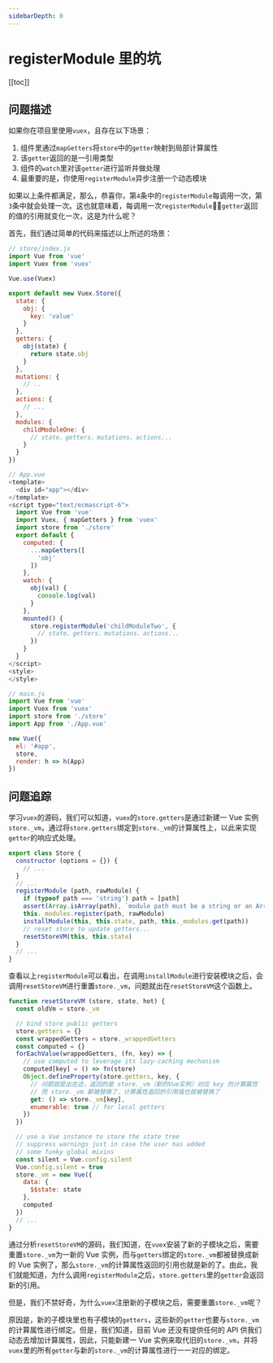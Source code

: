 ```yaml
---
sidebarDepth: 0
---
```


# registerModule 里的坑

[[toc]]

## 问题描述

如果你在项目里使用`vuex`，且存在以下场景：

1. 组件里通过`mapGetters`将`store`中的`getter`映射到局部计算属性
2. 该`getter`返回的是一引用类型
3. 组件的`watch`里对该`getter`进行监听并做处理
4. 最重要的是，你使用`registerModule`异步注册一个动态模块

如果以上条件都满足，那么，恭喜你，第`4`条中的`registerModule`每调用一次，第`3`条中就会处理一次。这也就意味着，每调用一次`registerModule`，`getter`返回的值的引用就变化一次，这是为什么呢？

首先，我们通过简单的代码来描述以上所述的场景：

```js
// store/index.js
import Vue from 'vue'
import Vuex from 'vuex'

Vue.use(Vuex)

export default new Vuex.Store({
  state: {
    obj: {
      key: 'value'
    }
  },
  getters: {
    obj(state) {
      return state.obj
    }
  },
  mutations: {
    // ..
  },
  actions: {
    // ...
  },
  modules: {
    childModuleOne: {
      // state、getters、mutations、actions...
    }
  }
})
```

```js
// App.vue
<template>
  <div id="app"></div>
</template>
<script type="text/ecmascript-6">
  import Vue from 'vue'
  import Vuex, { mapGetters } from 'vuex'
  import store from './store'
  export default {
    computed: {
      ...mapGetters([
        'obj'
      ])
    },
    watch: {
      obj(val) {
        console.log(val)
      }
    },
    mounted() {
      store.registerModule('childModuleTwo', {
        // state、getters、mutations、actions...
      })
    }
  }
</script>
<style>
</style>
```

```js
// main.js
import Vue from 'vue'
import Vuex from 'vuex'
import store from './store'
import App from './App.vue'

new Vue({
  el: '#app',
  store,
  render: h => h(App)
})
```

## 问题追踪

学习`vuex`的源码，我们可以知道，`vuex`的`store.getters`是通过新建一 Vue 实例`store._vm`，通过将`store.getters`绑定到`store._vm`的计算属性上，以此来实现`getter`的响应式处理。

```js
export class Store {
  constructor (options = {}) {
    // ...
  }
  // ...
  registerModule (path, rawModule) {
    if (typeof path === 'string') path = [path]
    assert(Array.isArray(path), `module path must be a string or an Array.`)
    this._modules.register(path, rawModule)
    installModule(this, this.state, path, this._modules.get(path))
    // reset store to update getters...
    resetStoreVM(this, this.state)
  }
  // ...
}
```

查看以上`registerModule`可以看出，在调用`installModule`进行安装模块之后，会调用`resetStoreVM`进行重置`store._vm`，问题就出在`resetStoreVM`这个函数上。

```js
function resetStoreVM (store, state, hot) {
  const oldVm = store._vm

  // bind store public getters
  store.getters = {}
  const wrappedGetters = store._wrappedGetters
  const computed = {}
  forEachValue(wrappedGetters, (fn, key) => {
    // use computed to leverage its lazy-caching mechanism
    computed[key] = () => fn(store)
    Object.defineProperty(store.getters, key, {
      // 问题就是出在这，返回的是 store._vm（新的Vue实例）对应 key 的计算属性
      // 而 store._vm 都被替换了，计算属性返回的引用值也就被替换了
      get: () => store._vm[key],
      enumerable: true // for local getters
    })
  })

  // use a Vue instance to store the state tree
  // suppress warnings just in case the user has added
  // some funky global mixins
  const silent = Vue.config.silent
  Vue.config.silent = true
  store._vm = new Vue({
    data: {
      $$state: state
    },
    computed
  })
  // ...
}
```

通过分析`resetStoreVM`的源码，我们知道，在`vuex`安装了新的子模块之后，需要重置`store._vm`为一新的 Vue 实例，而与`getters`绑定的`store._vm`都被替换成新的 Vue 实例了，那么`store._vm`的计算属性返回的引用也就是新的了。由此，我们就能知道，为什么调用`registerModule`之后，`store.getters`里的`getter`会返回新的引用。

但是，我们不禁好奇，为什么`vuex`注册新的子模块之后，需要重置`store._vm`呢？

原因是，新的子模块里也有子模块的`getters`，这些新的`getter`也要与`store._vm`的计算属性进行绑定。但是，我们知道，目前 Vue 还没有提供任何的 API 供我们动态去增加计算属性，因此，只能新建一 Vue 实例来取代旧的`store._vm`，并将`vuex`里的所有`getter`与新的`store._vm`的计算属性进行一一对应的绑定。
